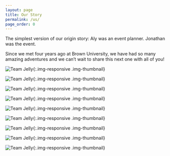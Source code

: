 ```yaml
---
layout: page
title: Our Story
permalink: /us/
page_order: 0
---
```


The simplest version of our origin story: Aly was an event planner. Jonathan was the event.

Since we met four years ago at Brown University, we have had so many amazing adventures and we can’t wait to share this next one with all of you!

![Team Jelly](/images/jelly8.jpg){:.img-responsive .img-thumbnail}

<!--![Team Jelly](/images/jelly10.jpg){:.img-responsive .img-thumbnail}-->

![Team Jelly](/images/jelly9.jpg){:.img-responsive .img-thumbnail}

![Team Jelly](/images/jelly7.jpg){:.img-responsive .img-thumbnail}

![Team Jelly](/images/jelly6.jpg){:.img-responsive .img-thumbnail}

![Team Jelly](/images/jelly5.jpg){:.img-responsive .img-thumbnail}

![Team Jelly](/images/jelly4.jpg){:.img-responsive .img-thumbnail}

![Team Jelly](/images/jelly3.jpg){:.img-responsive .img-thumbnail}

![Team Jelly](/images/jelly2.jpg){:.img-responsive .img-thumbnail}

![Team Jelly](/images/jelly1.jpg){:.img-responsive .img-thumbnail}
